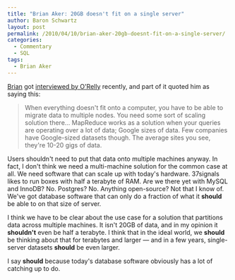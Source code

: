 ```yaml
---
title: "Brian Aker: 20GB doesn't fit on a single server"
author: Baron Schwartz
layout: post
permalink: /2010/04/10/brian-aker-20gb-doesnt-fit-on-a-single-server/
categories:
  - Commentary
  - SQL
tags:
  - Brian Aker
---
```

[Brian][1] got [interviewed by O'Relly][2] recently, and part of it quoted him as saying this:

> When everything doesn't fit onto a computer, you have to be able to migrate data to multiple nodes. You need some sort of scaling solution there&#8230; MapReduce works as a solution when your queries are operating over a lot of data; Google sizes of data. Few companies have Google-sized datasets though. The average sites you see, they're 10-20 gigs of data.

Users shouldn't need to put that data onto multiple machines anyway. In fact, I don't think we need a multi-machine solution for the common case at all. We need software that can scale up with today's hardware. 37signals likes to run boxes with half a terabyte of RAM. Are we there yet with MySQL and InnoDB? No. Postgres? No. Anything open-source? Not that I know of. We've got database software that can only do a fraction of what it **should** be able to on that size of server.

I think we have to be clear about the use case for a solution that partitions data across multiple machines. It isn't 20GB of data, and in my opinion it **shouldn't** even be half a terabyte. I think that in the ideal world, we **should** be thinking about that for terabytes and larger &#8212; and in a few years, single-server datasets **should** be even larger.

I say **should** because today's database software obviously has a lot of catching up to do.

 [1]: http://tangent.org/
 [2]: http://radar.oreilly.com/2010/04/a-mysql-update-from-brian-aker.html
